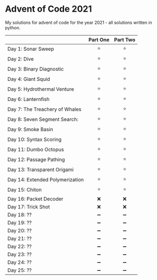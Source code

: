 # Advent of Code 2021
My solutions for advent of code for the year 2021 - all solutions written in python. 

|        | Part One | Part Two |
| ------ | :------: | :------: |
| Day 1: Sonar Sweep |⭐|⭐|
| Day 2: Dive |⭐|⭐|
| Day 3: Binary Diagnostic |⭐|⭐|
| Day 4: Giant Squid |⭐|⭐|
| Day 5: Hydrothermal Venture |⭐|⭐|
| Day 6: Lanternfish |⭐|⭐|
| Day 7: The Treachery of Whales |⭐|⭐|
| Day 8: Seven Segment Search: |⭐|⭐|
| Day 9: Smoke Basin |⭐|⭐|
| Day 10: Syntax Scoring |⭐|⭐|
| Day 11: Dumbo Octopus |⭐|⭐|
| Day 12: Passage Pathing |⭐|⭐|
| Day 13: Transparent Origami |⭐|⭐|
| Day 14: Extended Polymerization |⭐|⭐|
| Day 15: Chiton |⭐|⭐|
| Day 16: Packet Decoder |❌|❌|
| Day 17: Trick Shot |❌|❌|
| Day 18: ?? |➖|➖|
| Day 19: ?? |➖|➖|
| Day 20: ?? |➖|➖|
| Day 21: ?? |➖|➖|
| Day 22: ?? |➖|➖|
| Day 23: ?? |➖|➖|
| Day 24: ?? |➖|➖|
| Day 25: ?? |➖|➖|